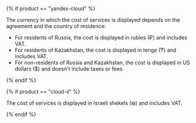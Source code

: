 {% if product == "yandex-cloud" %}

The currency in which the cost of services is displayed depends on the agreement and the country of residence:
* For residents of Russia, the cost is displayed in rubles (₽) and includes VAT.
* For residents of Kazakhstan, the cost is displayed in tenge (₸) and includes VAT.
* For non-residents of Russia and Kazakhstan, the cost is displayed in US dollars ($) and doesn't include taxes or fees.

{% endif %}

{% if product == "cloud-il" %}

The cost of services is displayed in Israeli shekels (₪) and includes VAT.

{% endif %}